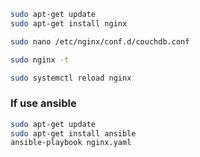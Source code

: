 ```bash
sudo apt-get update
sudo apt-get install nginx

sudo nano /etc/nginx/conf.d/couchdb.conf

sudo nginx -t

sudo systemctl reload nginx


```

### If use ansible ###
```bash
sudo apt-get update
sudo apt-get install ansible
ansible-playbook nginx.yaml


```

